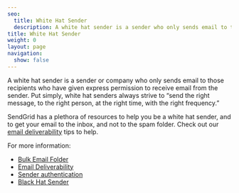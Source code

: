 ```yaml
---
seo:
  title: White Hat Sender
  description: A white hat sender is a sender who only sends email to those recipients who have given them express permission to do so.
title: White Hat Sender
weight: 0
layout: page
navigation:
  show: false
---
```


A white hat sender is a sender or company who only sends email to those recipients who have given express permission to receive email from the sender. Put simply, white hat senders always strive to “send the right message, to the right person, at the right time, with the right frequency.”

SendGrid has a plethora of resources to help you be a white hat sender, and to get your email to the inbox, and not to the spam folder. Check out our [email deliverability]({{root_url}}/help-support/getting-started/email-deliverability.html) tips to help.

For more information:

* [Bulk Email Folder]({{root_url}}/glossary/bulk-mail-folder.html)
* [Email Deliverability]({{root_url}}/glossary/email-deliverability.html)
* [Sender authentication]({{root_url}}/help-support/getting-started/how-to-set-up-domain-authentication.html)
* [Black Hat Sender]({{root_url}}/glossary/black-hat-sender.html)
